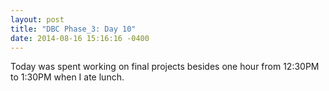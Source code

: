 ```yaml
---
layout: post
title: "DBC Phase_3: Day 10"
date: 2014-08-16 15:16:16 -0400
---
```


Today was spent working on final projects besides one hour from 12:30PM to 1:30PM when I ate lunch.